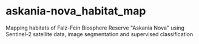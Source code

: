 # askania-nova_habitat_map
Mapping habitats of Falz-Fein Biosphere Reserve "Askania Nova" using Sentinel-2 satellite data, image segmentation and supervised classification
